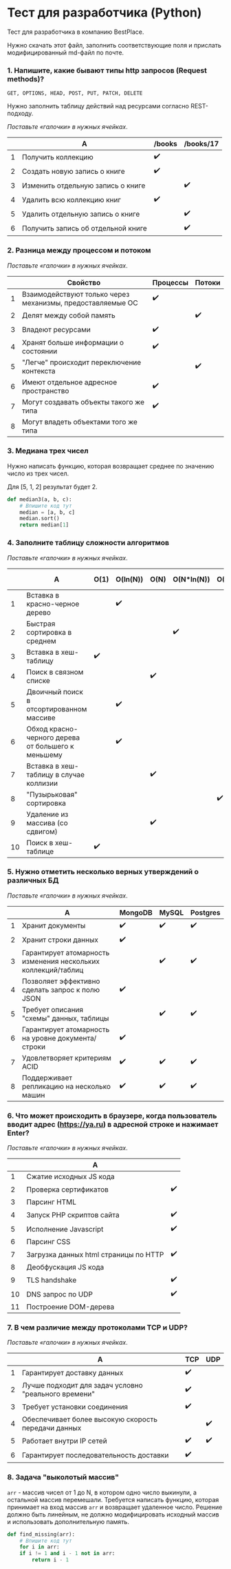 # Тест для разработчика (Python)

Тест для разработчика в компанию BestPlace.

Нужно скачать этот файл, заполнить соответствующие поля и прислать модифицированный md-файл по почте.


### 1. Напишите, какие бывают типы http запросов (Request methods)? 

~~~
GET, OPTIONS, HEAD, POST, PUT, PATCH, DELETE

~~~


Нужно заполнить таблицу действий над ресурсами согласно REST-подходу.

*Поставьте «галочки» в нужных ячейках*.

|      | A                                  | /books | /books/17 |
| ---- | ---------------------------------- | ------ | --------- |
| 1    | Получить коллекцию                 | :heavy_check_mark:       | |
| 2    | Создать новую запись о книге       | :heavy_check_mark:       |           |
| 3    | Изменить отдельную запись о книге  |        | :heavy_check_mark:          |
| 4    | Удалить всю коллекцию книг         | :heavy_check_mark:       |           |
| 5    | Удалить отдельную запись о книге   |        | :heavy_check_mark:          |
| 6    | Получить запись об отдельной книге |        | :heavy_check_mark:          |



### 2. Разница между процессом и потоком

*Поставьте «галочки» в нужных ячейках*.

|      | Свойство                                                   | Процессы | Потоки |
| ---- | ---------------------------------------------------------- | -------- | ------ |
| 1    | Взаимодействуют только через механизмы, предоставляемые ОС | :heavy_check_mark:         |        |
| 2    | Делят между собой память                                   |          | :heavy_check_mark:       |
| 3    | Владеют ресурсами                                          | :heavy_check_mark:         |        |
| 4    | Хранят больше информации о состоянии                       | :heavy_check_mark:         |        |
| 5    | "Легче" происходит переключение контекста                  |          |:heavy_check_mark:        |
| 6    | Имеют отдельное адресное пространство                      |:heavy_check_mark:          |        |
| 7    | Могут создавать объекты такого же типа                     | :heavy_check_mark:         |        |
| 8    | Могут владеть объектами того же типа                       |          |        |



### 3. Медиана трех чисел

Нужно написать функцию, которая возвращает среднее по значению число из трех чисел.

Для [5, 1, 2] результат будет 2.

~~~python
def median3(a, b, c):
    # Впишите код тут
    median = [a, b, c]
    median.sort()
    return median[1]
~~~


### 4. Заполните таблицу сложности алгоритмов

*Поставьте «галочки» в нужных ячейках*.

|      | A                                                  | O(1) | O(ln(N)) | O(N) | O(N*ln(N)) | O(N^2) | Другой вариант |
| ---- | -------------------------------------------------- | ---- | -------- | ---- | ---------- | ------ | ------------ |
| 1    | Вставка в красно-черное дерево                     |      | :heavy_check_mark:         |      |            |        |              |
| 2    | Быстрая сортировка в среднем                       |      |          |      |:heavy_check_mark:            |        |              |
| 3    | Вставка в хеш-таблицу                              |:heavy_check_mark:      |          |      |            |        |              |
| 4    | Поиск в связном списке                             |      |          |:heavy_check_mark:      |            |        |              |
| 5    | Двоичный поиск в отсортированном массиве           |      |:heavy_check_mark:          |      |            |        |              |
| 6    | Обход красно-черного дерева от большего к меньшему |      |:heavy_check_mark:          |      |            |        |              |
| 7    | Вставка в хеш-таблицу в случае коллизии            |      |          |:heavy_check_mark:      |            |        |              |
| 8    | "Пузырьковая" сортировка                           |      |          |      |            | :heavy_check_mark:       |              |
| 9    | Удаление из массива (со сдвигом)                   |      |          | :heavy_check_mark:     |            |        |              |
| 10   | Поиск в хеш-таблице                                |:heavy_check_mark:      |          |      |            |        |              |


### 5. Нужно отметить несколько верных утверждений о различных БД

*Поставьте «галочки» в нужных ячейках*.

|      | A                                                            | MongoDB | MySQL | Postgres |
| ---- | ------------------------------------------------------------ | ------- | ----- | -------- |
| 1    | Хранит документы                                             |:heavy_check_mark:|:heavy_check_mark:|:heavy_check_mark:|
| 2    | Хранит строки данных                                         |:heavy_check_mark:         |       |          |
| 3    | Гарантирует атомарность изменения нескольких коллекций/таблиц |         |:heavy_check_mark:|:heavy_check_mark:|
| 4    | Позволяет эффективно сделать запрос к полю JSON              |:heavy_check_mark:         |       |          |
| 5    | Требует описания "схемы" данных, таблицы                     |         |:heavy_check_mark:|:heavy_check_mark:|
| 6    | Гарантирует атомарность на уровне документа/строки           |:heavy_check_mark:|       |          |
| 7    | Удовлетворяет критериям ACID                                 |:heavy_check_mark:|:heavy_check_mark:|:heavy_check_mark:|
| 8    | Поддерживает репликацию на несколько машин                   |:heavy_check_mark:|:heavy_check_mark:|:heavy_check_mark:|


### 6. Что может происходить в браузере, когда пользователь вводит адрес (https://ya.ru) в адресной строке и нажимает Enter?

*Поставьте «галочки» в нужных ячейках*.

|      | A                                     |      |
| ---- | ------------------------------------- | ---- |
| 1    | Сжатие исходных JS кода               |      |
| 2    | Проверка сертификатов                 | :heavy_check_mark:     |
| 3    | Парсинг HTML                          |      |
| 4    | Запуск PHP скриптов сайта             | :heavy_check_mark:     |
| 5    | Исполнение Javascript                 |:heavy_check_mark:     |
| 6    | Парсинг CSS                           |      |
| 7    | Загрузка данных html страницы по HTTP |:heavy_check_mark:      |
| 8    | Деобфускация JS кода                  |      |
| 9    | TLS handshake                         | :heavy_check_mark:     |
| 10   | DNS запрос по UDP                     |:heavy_check_mark:     |
| 11   | Построение DOM-дерева                 |      |


### 7. В чем различие между протоколами TCP и UDP?

*Поставьте «галочки» в нужных ячейках*.

|      | A                                                    | TCP  | UDP  |
| ---- | ---------------------------------------------------- | ---- | ---- |
| 1    | Гарантирует доставку данных                          |:heavy_check_mark:      |      |
| 2    | Лучше подходит для задач условно "реального времени" |:heavy_check_mark:      |      |
| 3    | Требует установки соединения                         |:heavy_check_mark:      |      |
| 4    | Обеспечивает более высокую скорость передачи данных  |      |:heavy_check_mark:      |
| 5    | Работает внутри IP сетей                             |:heavy_check_mark:|:heavy_check_mark:      |
| 6    | Гарантирует последовательность доставки              | :heavy_check_mark:     |      |


### 8. Задача "выколотый массив"

```arr``` - массив чисел от 1 до N, в котором одно число выкинули, а остальной массив перемешали. Требуется написать функцию, которая принимает на вход массив ```arr``` и возвращает удаленное число. Решение должно быть линейным, не должно модифицировать исходный массив и использовать дополнительную память.

```python
def find_missing(arr):
    # Впишите код тут
    for i in arr:
    if i != 1 and i - 1 not in arr:
        return i - 1
```

